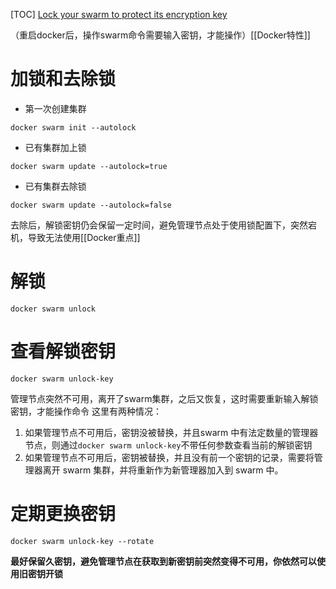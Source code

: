 [TOC]
[Lock your swarm to protect its encryption key](https://docs.docker.com/engine/swarm/swarm_manager_locking/)

（重启docker后，操作swarm命令需要输入密钥，才能操作）[[Docker特性]]

# 加锁和去除锁
* 第一次创建集群
```
docker swarm init --autolock
```

* 已有集群加上锁
```
docker swarm update --autolock=true
```

* 已有集群去除锁
```
docker swarm update --autolock=false
```
去除后，解锁密钥仍会保留一定时间，避免管理节点处于使用锁配置下，突然宕机，导致无法使用[[Docker重点]]

# 解锁
```
docker swarm unlock
```

# 查看解锁密钥
`docker swarm unlock-key`

管理节点突然不可用，离开了swarm集群，之后又恢复，这时需要重新输入解锁密钥，才能操作命令
这里有两种情况：
1. 如果管理节点不可用后，密钥没被替换，并且swarm 中有法定数量的管理器节点，则通过`docker swarm unlock-key`不带任何参数查看当前的解锁密钥
2. 如果管理节点不可用后，密钥被替换，并且没有前一个密钥的记录，需要将管理器离开 swarm 集群，并将重新作为新管理器加入到 swarm 中。

# 定期更换密钥
```
docker swarm unlock-key --rotate
```
**最好保留久密钥，避免管理节点在获取到新密钥前突然变得不可用，你依然可以使用旧密钥开锁**